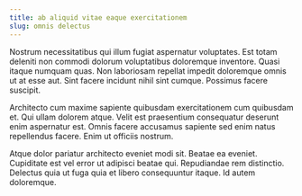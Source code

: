 ```yaml
---
title: ab aliquid vitae eaque exercitationem
slug: omnis delectus
---
```


Nostrum necessitatibus qui illum fugiat aspernatur voluptates. Est totam deleniti non commodi dolorum voluptatibus doloremque inventore. Quasi itaque numquam quas. Non laboriosam repellat impedit doloremque omnis ut at esse aut. Sint facere incidunt nihil sint cumque. Possimus facere suscipit.

Architecto cum maxime sapiente quibusdam exercitationem cum quibusdam et. Qui ullam dolorem atque. Velit est praesentium consequatur deserunt enim aspernatur est. Omnis facere accusamus sapiente sed enim natus repellendus facere. Enim ut officiis nostrum.

Atque dolor pariatur architecto eveniet modi sit. Beatae ea eveniet. Cupiditate est vel error ut adipisci beatae qui. Repudiandae rem distinctio. Delectus quia ut fuga quia et libero consequuntur itaque. Id autem doloremque.

